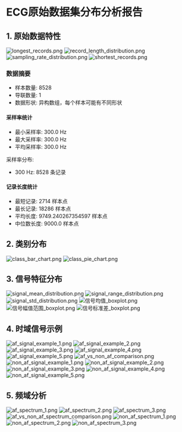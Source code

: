 # ECG原始数据集分布分析报告
## 1. 原始数据特性
![longest_records.png](raw_data\longest_records.png)
![record_length_distribution.png](raw_data\record_length_distribution.png)
![sampling_rate_distribution.png](raw_data\sampling_rate_distribution.png)
![shortest_records.png](raw_data\shortest_records.png)

### 数据摘要
- 样本数量: 8528
- 导联数量: 1
- 数据形状: 异构数组，每个样本可能有不同形状

#### 采样率统计
- 最小采样率: 300.0 Hz
- 最大采样率: 300.0 Hz
- 平均采样率: 300.0 Hz

采样率分布:
- 300 Hz: 8528 条记录

#### 记录长度统计
- 最短记录: 2714 样本点
- 最长记录: 18286 样本点
- 平均长度: 9749.240267354597 样本点
- 中位数长度: 9000.0 样本点

## 2. 类别分布
![class_bar_chart.png](class_distribution\class_bar_chart.png)
![class_pie_chart.png](class_distribution\class_pie_chart.png)

## 3. 信号特征分布
![signal_mean_distribution.png](signal_features\signal_mean_distribution.png)
![signal_range_distribution.png](signal_features\signal_range_distribution.png)
![signal_std_distribution.png](signal_features\signal_std_distribution.png)
![信号均值_boxplot.png](signal_features\信号均值_boxplot.png)
![信号幅值范围_boxplot.png](signal_features\信号幅值范围_boxplot.png)
![信号标准差_boxplot.png](signal_features\信号标准差_boxplot.png)

## 4. 时域信号示例
![af_signal_example_1.png](time_domain\af_signal_example_1.png)
![af_signal_example_2.png](time_domain\af_signal_example_2.png)
![af_signal_example_3.png](time_domain\af_signal_example_3.png)
![af_signal_example_4.png](time_domain\af_signal_example_4.png)
![af_signal_example_5.png](time_domain\af_signal_example_5.png)
![af_vs_non_af_comparison.png](time_domain\af_vs_non_af_comparison.png)
![non_af_signal_example_1.png](time_domain\non_af_signal_example_1.png)
![non_af_signal_example_2.png](time_domain\non_af_signal_example_2.png)
![non_af_signal_example_3.png](time_domain\non_af_signal_example_3.png)
![non_af_signal_example_4.png](time_domain\non_af_signal_example_4.png)
![non_af_signal_example_5.png](time_domain\non_af_signal_example_5.png)

## 5. 频域分析
![af_spectrum_1.png](frequency_domain\af_spectrum_1.png)
![af_spectrum_2.png](frequency_domain\af_spectrum_2.png)
![af_spectrum_3.png](frequency_domain\af_spectrum_3.png)
![af_vs_non_af_spectrum_comparison.png](frequency_domain\af_vs_non_af_spectrum_comparison.png)
![non_af_spectrum_1.png](frequency_domain\non_af_spectrum_1.png)
![non_af_spectrum_2.png](frequency_domain\non_af_spectrum_2.png)
![non_af_spectrum_3.png](frequency_domain\non_af_spectrum_3.png)
